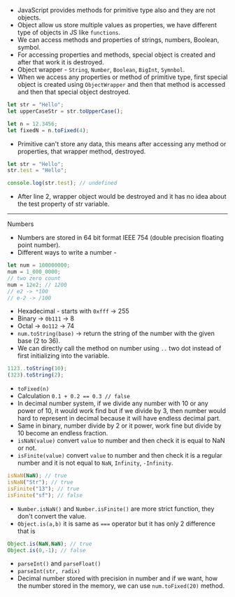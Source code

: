- JavaScript provides methods for primitive type also and they are not objects. 
- Object allow us store multiple values as properties, we have different type of objects in JS like `functions`.
- We can access methods and properties of strings, numbers, Boolean, symbol. 
- For accessing properties and methods, special object is created and after that work it is destroyed. 
- Object wrapper - `String`, `Number`, `Boolean`, `BigInt`, `Symnbol`.
- When we access any properties or method of primitive type, first special object is created using `ObjectWrapper` and then that method is accessed and then that special object destroyed. 
```js
let str = "Hello";
let upperCaseStr = str.toUpperCase();

let n = 12.3456;
let fixedN = n.toFixed(4);
```
- Primitive can't store any data, this means after accessing any method or properties, that wrapper method, destroyed.
```js
let str = "Hello";
str.test = "Hello";

console.log(str.test); // undefined
```
- After line 2, wrapper object would be destroyed and it has no idea about the test property of str variable. 
------------
Numbers
- Numbers are stored in 64 bit format IEEE 754 (double precision floating point number).
- Different ways to write a number -
```js
let num = 100000000;
num = 1_000_0000;
// two zero count
num = 12e2; // 1200
// e2 -> *100
// e-2 -> /100
```
- Hexadecimal - starts with `0xfff` -> 255
- Binary -> `0b111` -> 8
- Octal -> `0o112` ->  74
- `num.toString(base)` -> return the string of the number with the given base (2 to 36).
- We can directly call the method on number using `..` two dot instead of first initializing into the variable.
```js
1123..toString(10);
(323).toString(2);
```
- `toFixed(n)` 
- Calculation `0.1 + 0.2 == 0.3 // false`
- In decimal number system, if we divide any number with 10 or any power of 10, it would work find but if we divide by 3, then number would hard to represent in decimal because it will have endless decimal part. 
- Same in binary, number divide by 2 or it power, work fine but divide by 10 become an endless fraction.
- `isNaN(value)` convert `value` to number and then check it is equal to NaN or not.
- `isFinite(value)` convert `value` to number and then check it is a regular number and it is not equal to `NaN`, `Infinity`, `-Infinity`.
```js
isNaN(NaN); // true
isNaN("Str"); // true
isFinite("13"); // true
isFinite("sf"); // false
```
- `Number.isNaN()` and `Number.isFinite()` are more strict function, they don't convert the value. 
- `Object.is(a,b)` it is same as `===` operator but it has only 2 difference that is
```js
Object.is(NaN,NaN); // true
Object.is(0,-1); // false
```
- `parseInt()` and `parseFloat()`
- `parseInt(str, radix)`
- Decimal number stored with precision in number and if we want, how the number stored in the memory, we can use `num.toFixed(20)` method.